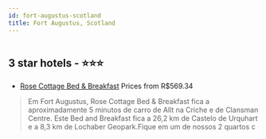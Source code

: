 ```yaml
---
id: fort-augustus-scotland
title: Fort Augustus, Scotland
---
```


<center><img src="https://i.travelapi.com/hotels/31000000/30450000/30441600/30441580/57e73cfa_z.jpg" alt="" /></center>


##  3 star hotels - ⭐️⭐️⭐️

-    [Rose Cottage Bed & Breakfast](https://www.hurb.com/br/aud/https://www.hurb.com/br/hotels/fort-augustus/rose-cottage-bed-breakfast-HT-TQKD?cmp=18055) Prices from R$569.34
   > Em Fort Augustus, Rose Cottage Bed & Breakfast fica a aproximadamente 5 minutos de carro de Allt na Criche e de Clansman Centre.  Este Bed and Breakfast fica a 26,2 km de Castelo de Urquhart e a 8,3 km de Lochaber Geopark.Fique em um de nossos 2 quartos c
